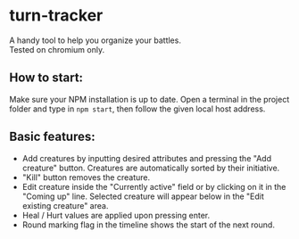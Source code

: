 # turn-tracker
A handy tool to help you organize your battles.  
Tested on chromium only. 
## How to start:
Make sure your NPM installation is up to date. Open a terminal in the project folder and type in `npm start`, then follow the given local host address.
## Basic features:  
* Add creatures by inputting desired attributes and pressing the "Add creature" button. Creatures are automatically sorted by their initiative.
* "Kill" button removes the creature.
* Edit creature inside the "Currently active" field or by clicking on it in the "Coming up" line. Selected creature will appear below in the "Edit existing creature" area.
* Heal / Hurt values are applied upon pressing enter.
* Round marking flag in the timeline shows the start of the next round.
